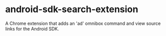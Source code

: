 android-sdk-search-extension
============================

A Chrome extension that adds an 'ad' omnibox command and view source links for the Android SDK.

